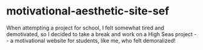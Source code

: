 # motivational-aesthetic-site-sef
When attempting a project for school, I felt somewhat tired and demotivated, so I decided to take a break and work on a High Seas project -- a motivational website for students, like me, who felt demoralized!
